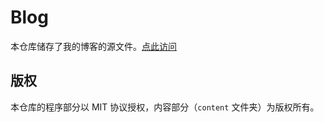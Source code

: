 # Blog

本仓库储存了我的博客的源文件。[点此访问](https://zaparo.github.io/)

## 版权

本仓库的程序部分以 MIT 协议授权，内容部分（`content` 文件夹）为版权所有。
